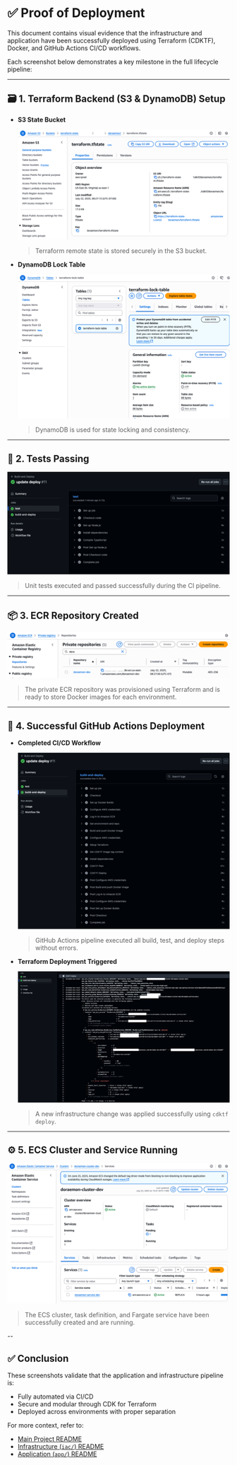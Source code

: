 # ✅ Proof of Deployment

This document contains visual evidence that the infrastructure and application have been successfully deployed using Terraform (CDKTF), Docker, and GitHub Actions CI/CD workflows.

Each screenshot below demonstrates a key milestone in the full lifecycle pipeline:

---

## 🗃️ 1. Terraform Backend (S3 & DynamoDB) Setup

- **S3 State Bucket**

  ![S3 State](./s3state.png)

  > Terraform remote state is stored securely in the S3 bucket.

- **DynamoDB Lock Table**

  ![DynamoDB Lock Table](./dynambodb.png)

  > DynamoDB is used for state locking and consistency.

---

## 🧪 2. Tests Passing

![Tests Passing](./test.png)

> Unit tests executed and passed successfully during the CI pipeline.

---

## 📦 3. ECR Repository Created

![ECR Repository](./ecr.png)

> The private ECR repository was provisioned using Terraform and is ready to store Docker images for each environment.

---

## 🚀 4. Successful GitHub Actions Deployment

- **Completed CI/CD Workflow**

  ![Build and Deploy](./build-and-deploy-finished.png)

  > GitHub Actions pipeline executed all build, test, and deploy steps without errors.

- **Terraform Deployment Triggered**

  ![New Deployment](./new-deployment.png)

  > A new infrastructure change was applied successfully using `cdktf deploy`.

---

## ⚙️ 5. ECS Cluster and Service Running

![ECS Cluster](./ecs.png)

> The ECS cluster, task definition, and Fargate service have been successfully created and are running.

--

## ✅ Conclusion

These screenshots validate that the application and infrastructure pipeline is:

- Fully automated via CI/CD
- Secure and modular through CDK for Terraform
- Deployed across environments with proper separation

For more context, refer to:

- [Main Project README](../README.md)
- [Infrastructure (`iac/`) README](../iac/README.md)
- [Application (`app/`) README](../app/README.md)
